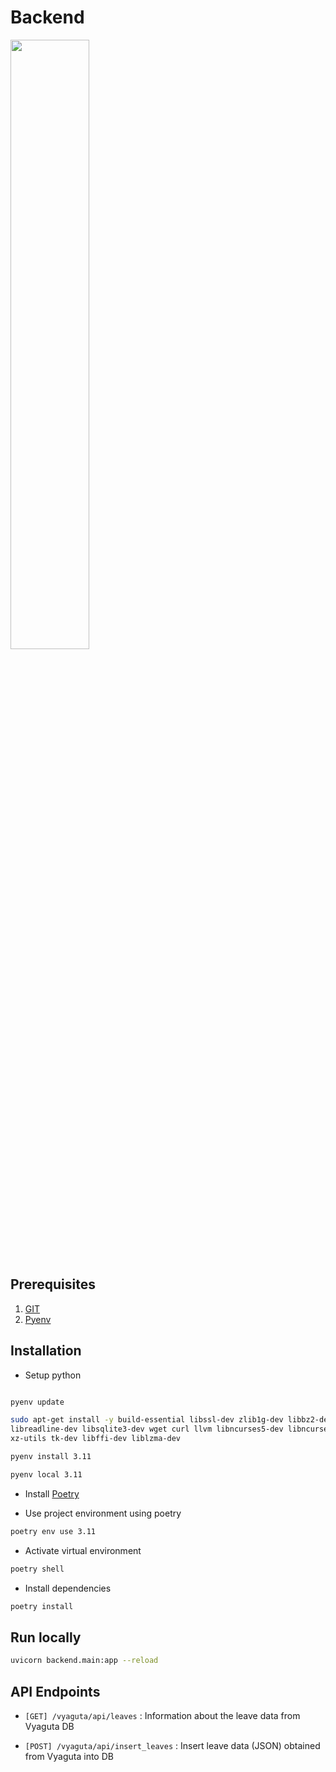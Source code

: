 # Backend

<img src = 'https://fastapi.tiangolo.com/img/logo-margin/logo-teal.png' width=50%>

## Prerequisites

1. [GIT](https://git-scm.com/downloads)
2. [Pyenv](https://github.com/pyenv/pyenv#getting-pyenv)

## Installation

* Setup python

```zsh

pyenv update

sudo apt-get install -y build-essential libssl-dev zlib1g-dev libbz2-dev \
libreadline-dev libsqlite3-dev wget curl llvm libncurses5-dev libncursesw5-dev \
xz-utils tk-dev libffi-dev liblzma-dev

pyenv install 3.11

pyenv local 3.11
```

* Install [Poetry](https://python-poetry.org/docs/)

* Use project environment using poetry

```zsh
poetry env use 3.11
```

* Activate virtual environment

```zsh
poetry shell
```

* Install dependencies

```zsh
poetry install
```

## Run locally

```zsh
uvicorn backend.main:app --reload
```

## API Endpoints

* `[GET] /vyaguta/api/leaves` : Information about the leave data from Vyaguta DB

* `[POST] /vyaguta/api/insert_leaves` : Insert leave data (JSON) obtained from Vyaguta into DB

